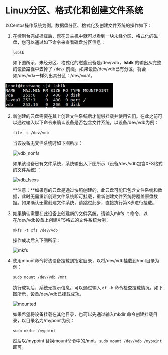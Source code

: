 # Linux分区、格式化和创建文件系统

以Centos操作系统为例，数据盘分区、格式化及创建文件系统的操作如下：

1. 在控制台完成挂载后，您在云主机中就可以看到一块未经分区、格式化的磁盘，您可以通过如下命令来查看磁盘分区信息：

   `lsblk`

   如下图所示，未经分区、格式化的磁盘设备是/dev/vdb，**lsblk** 的输出从完整的设备路径中去掉了 `/dev/` 前缀。如果设备/dev/vdb已有分区，将会如/dev/vda一样列出其分区：/dev/vda1。

![lsblk](../../../../../../image/Elastic-Compute/CloudDisk/cloud-disk/parted-format/lsblk.PNG)

2. 新创建的云盘需要在其上创建文件系统后才能够挂载并使用它们。在此之前可以通过输入以下命令来确认设备是否包含文件系统，以设备/dev/vdb为例：

   `file -s /dev/vdb`

   当该设备无文件系统时如下图所示：

   ![vdb_nonfs](C:\Users\wangguanyang\Desktop\云盘挂载帮助文档用图\vdb_nonfs.PNG)

   如果该设备已有文件系统，系统输出入下图所示（设备/dev/vdb包含XFS格式的文件系统）：

   ![vdb_fsexs](C:\Users\wangguanyang\Desktop\云盘挂载帮助文档用图\vdb_fsexs.PNG)

   **注意：**如果您的云盘是通过快照创建的，此云盘可能已包含文件系统和数据，此时无需重新创建文件系统即可挂载，重新创建文件系统将覆盖原盘数据。如果确认无需创建文件系统，请跳过此步，直接执行第X步进行挂载。

3. 如果确认需要在此设备上创建新的文件系统，请输入mkfs -t 命令，以在/dev/vdb设备上创建XFS格式的文件系统为例：

   `mkfs -t xfs /dev/vdb`

   操作成功后入下图所示：

   ![mkfs](C:\Users\wangguanyang\Desktop\云盘挂载帮助文档用图\mkfs.PNG)

4. 使用mount命令将该设备挂载到指定目录，以将/dev/vdb挂载到/mnt目录为例：

   `sudo mount /dev/vdb /mnt`

   执行成功后，系统无提示信息。可以通过输入 `df -h` 命令检查挂载情况。如下图所示，设备/dev/vdb已挂载成功。

   ![mounted](C:\Users\wangguanyang\Desktop\云盘挂载帮助文档用图\mounted.PNG)

   如果希望将设备挂载在其他目录，也可以先通过输入mkdir 命令创建挂载目录，以目录名为/mypoint为例：

   `sudo mkdir /mypoint`

   然后以/mypoint 替换mount命令中的/mnt，`sudo mount /dev/vdb /mypoint`即可。

   

